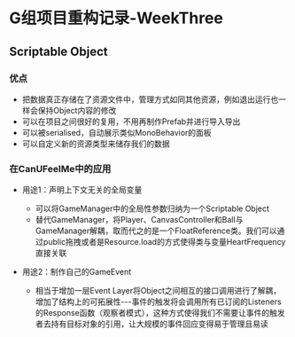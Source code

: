 # G组项目重构记录-WeekThree

## Scriptable Object


### 优点
- 把数据真正存储在了资源文件中，管理方式如同其他资源，例如退出运行也一样会保持Object内容的修改
- 可以在项目之间很好的复用，不用再制作Prefab并进行导入导出
- 可以被serialised，自动展示类似MonoBehavior的面板
- 可以自定义新的资源类型来储存我们的数据

### 在CanUFeelMe中的应用
- 用途1：声明上下文无关的全局变量
    - 可以将GameManager中的全局性参数归纳为一个Scriptable Object
    - 替代GameManager，将Player、CanvasController和Ball与GameManager解耦，取而代之的是一个FloatReference类。我们可以通过public拖拽或者是Resource.load的方式使得类与变量HeartFrequency直接关联

- 用途2：制作自己的GameEvent
    - 相当于增加一层Event Layer将Object之间相互的接口调用进行了解耦，增加了结构上的可拓展性---事件的触发将会调用所有已订阅的Listeners的Response函数（观察者模式），这种方式使得我们不需要让事件的触发者去持有目标对象的引用，让大规模的事件回应变得易于管理且易读






